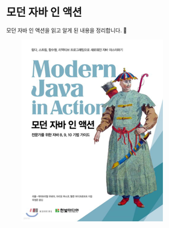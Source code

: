 # 모던 자바 인 액션

모던 자바 인 액션을 읽고 알게 된 내용을 정리합니다. 🐾

<figure><img src="../../.gitbook/assets/image (1) (1) (1) (1) (1) (1) (1) (1) (1) (1) (1) (1) (1).png" alt="" width="375"><figcaption></figcaption></figure>

